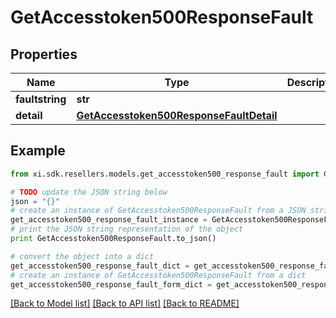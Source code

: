 # GetAccesstoken500ResponseFault


## Properties

Name | Type | Description | Notes
------------ | ------------- | ------------- | -------------
**faultstring** | **str** |  | [optional] 
**detail** | [**GetAccesstoken500ResponseFaultDetail**](GetAccesstoken500ResponseFaultDetail.md) |  | [optional] 

## Example

```python
from xi.sdk.resellers.models.get_accesstoken500_response_fault import GetAccesstoken500ResponseFault

# TODO update the JSON string below
json = "{}"
# create an instance of GetAccesstoken500ResponseFault from a JSON string
get_accesstoken500_response_fault_instance = GetAccesstoken500ResponseFault.from_json(json)
# print the JSON string representation of the object
print GetAccesstoken500ResponseFault.to_json()

# convert the object into a dict
get_accesstoken500_response_fault_dict = get_accesstoken500_response_fault_instance.to_dict()
# create an instance of GetAccesstoken500ResponseFault from a dict
get_accesstoken500_response_fault_form_dict = get_accesstoken500_response_fault.from_dict(get_accesstoken500_response_fault_dict)
```
[[Back to Model list]](../README.md#documentation-for-models) [[Back to API list]](../README.md#documentation-for-api-endpoints) [[Back to README]](../README.md)


